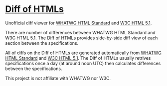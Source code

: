 # [Diff of HTMLs]

Unofficial diff viewer for [WHATWG HTML Standard] and [W3C HTML 5.1].

There are number of differences between WHATWG HTML Standard and W3C HTML 5.1. The [Diff of HTMLs] provides side-by-side diff view of each section between the specifications.

[Diff of HTMLs]: https://diffofhtmls.herokuapp.com/
[WHATWG HTML Standard]: https://html.spec.whatwg.org/multipage/
[W3C HTML 5.1]: https://w3c.github.io/html/

All of diffs on the Diff of HTMLs are generated automatically from [WHATWG HTML Standard](https://html.spec.whatwg.org/)</a> and [W3C HTML 5.1](https://w3c.github.io/html/single-page.html). The Diff of HTMLs usually retrives specifications once a day (at around noon UTC) then calculates differences between the specifications.

This project is not affiliate with WHATWG nor W3C.
